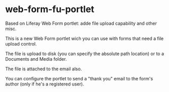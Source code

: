 web-form-fu-portlet
===================

Based on Liferay Web Form portlet: adde file upload capability and other misc.

This is a new Web Form portlet wich you can use with forms that need a file upload control.

The file is upload to disk (you can specify the absolute path location) or to a Documents and Media folder.

The file is attached to the email also.

You can configure the portlet to send a "thank you" email to the form's author (only if he's a registered user).
